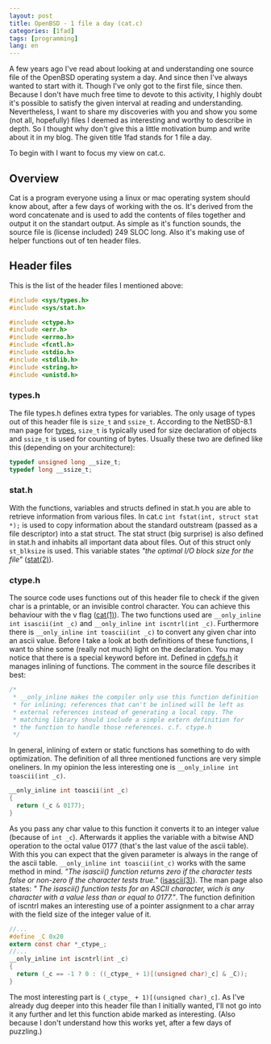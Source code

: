 ```yaml
---
layout: post
title: OpenBSD - 1 file a day (cat.c)
categories: [1fad]
tags: [programming]
lang: en
---
```


A few years ago I've read about looking at and understanding one source
file of the OpenBSD operating system a day. And since then I've always
wanted to start with it. Though I've only got to the first file, since
then. Because I don't have much free time to devote to this activity, I
highly doubt it's possible to satisfy the given interval at reading and
understanding. Nevertheless, I want to share my discoveries with you and
show you some (not all, hopefully) files I deemed as interesting and
worthy to describe in depth. So I thought why don't give this a little
motivation bump and write about it in my blog. The given title 1fad stands for
1 file a day.


To begin with I want to focus my view on cat.c.
## Overview
Cat is a program everyone using a linux or mac operating system should
know about, after a few days of working with the os. It's derived from
the word concatenate and is used to add the contents of files together
and output it on the standart output. As simple as it's function sounds,
the source file is (license included) 249 SLOC long. Also it's making
use of helper functions out of ten header files.
## Header files
This is the list of the header files I mentioned above:
```c
#include <sys/types.h>
#include <sys/stat.h>

#include <ctype.h>
#include <err.h>
#include <errno.h>
#include <fcntl.h>
#include <stdio.h>
#include <stdlib.h>
#include <string.h>
#include <unistd.h>
```
### types.h
The file types.h defines extra types for variables. The only usage of
types out of this header file is `size_t` and `ssize_t`. According to
the NetBSD-8.1 man page for
[types](https://man.openbsd.org/NetBSD-8.1/types), `size_t` is typically
used for size declaration of objects and `ssize_t` is used for counting
of bytes. Usually these two are defined like this (depending on your
architecture):
```c
typedef unsigned long __size_t;
typedef long __ssize_t;
```
### stat.h
With the functions, variables and structs defined in stat.h you are able
to retrieve information from various files. In cat.c `int fstat(int,
struct stat *);` is used to copy information about the standard
outstream (passed as a file descriptor) into a stat struct. The stat
struct (big surprise) is also defined in stat.h and inhabits all
important data about files. Out of this struct only `st_blksize` is
used. This variable states _"the optimal I/O block size for the file"_
([stat(2)](https://man.openbsd.org/fstat.2)).
### ctype.h
The source code uses functions out of this header file to check if the given
char is a printable, or an invisible control character. You can achieve this
behaviour with the v flag ([cat(1)](https://man.openbsd.org/cat)).
The two functions used are `__only_inline int isascii(int _c)` and 
`__only_inline int iscntrl(int _c)`. Furthermore there is
`__only_inline int toascii(int _c)` to convert any given char into an ascii 
value. Before I take a look at both definitions of these functions, I want to
shine some (really not much) light on the declaration. You may notice that 
there is a special keyword before int. Defined in 
[cdefs.h](https://github.com/openbsd/src/blob/master/sys/sys/cdefs.h) it
manages inlining of functions. The comment in the source file describes it
best:
```c
/*
 * __only_inline makes the compiler only use this function definition
 * for inlining; references that can't be inlined will be left as
 * external references instead of generating a local copy. The
 * matching library should include a simple extern definition for
 * the function to handle those references. c.f. ctype.h
 */
```
In general, inlining of extern or static functions has something to do with
optimization. The definition of all three mentioned functions are very simple
oneliners. In my opinion the less interesting one is
`__only_inline int toascii(int _c)`.
```c
__only_inline int toascii(int _c)
{
  return (_c & 0177);
}
```
As you pass any char value to this function it converts it to an integer value
(because of `int _c`). Afterwards it applies the variable with a bitwise AND
operation to the octal value 0177 (that's the last value of the ascii table).
With this you can expect that the given parameter is always in the range of the
ascii table. `__only_inline int toascii(int_c)` works with the same method in
mind. _"The isascii() function returns zero if the character tests false or 
non-zero if the character tests true."_
([isascii(3)](https://man.openbsd.org/isascii.3)). The man page also states: _"
The isascii() function tests for an ASCII character, wich is any character with
a value less than or equal to 0177."_.
The function definition of iscntrl makes an interesting use of a pointer
assignment to a char array with the field size of the integer value of it.
```c
//...
#define _C 0x20
extern const char *_ctype_;
//...
__only_inline int iscntrl(int _c)
{
  return (_c == -1 ? 0 : ((_ctype_ + 1)[(unsigned char)_c] & _C));
}
```
The most interesting part is `(_ctype_ + 1)[(unsigned char)_c]`. As I've
already dug deeper into this header file than I initially wanted, I'll not go
into it any further and let this function abide marked as interesting. (Also
because I don't understand how this works yet, after a few days of puzzling.)
